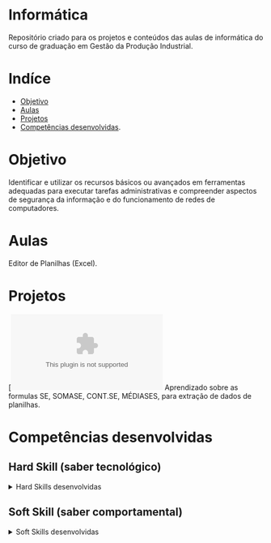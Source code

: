 # Informática

Repositório criado para os projetos e conteúdos das aulas de informática do curso de graduação em Gestão da Produção Industrial.

# Indíce

* [Objetivo](#objetivo)
* [Aulas](#Aulas)
* [Projetos](#projetos)
* [Competências desenvolvidas](#competências-desenvolvidas).

# Objetivo

Identificar e utilizar os recursos básicos ou avançados em ferramentas adequadas para executar tarefas administrativas e compreender aspectos de segurança da informação e do funcionamento de redes de computadores.

# Aulas

Editor de Planilhas (Excel).

# Projetos

[![Editor de planilhas](https://github.com/Silveri0m/Informatica/blob/main/Projetos/Trabalho%20de%20inform%C3%A1tica.xlsx)
Aprendizado sobre as formulas SE, SOMASE, CONT.SE, MÉDIASES, para extração de dados de planilhas.


# Competências desenvolvidas

## Hard Skill (saber tecnológico)
<details>
<summary>Hard Skills desenvolvidas</summary>
  
| Tecnologia/Metodologia | Classificação |
| ---------------------- | ------------- |
| GitHub | ☆ ☆ ☆ ☆ ☆ ☆ ☆ ☆ ☆ ☆ |
| Excel | ☆ ☆ ☆ ☆ ☆ ☆ ☆ ☆ ☆ ☆ |
| PowerPoint | ☆ ☆ ☆ ☆ ☆ ☆ ☆ ☆ ☆ ☆ |
| Canvas | ☆ ☆ ☆ ☆ ☆ ☆ ☆ ☆ ☆ ☆ |
 
</details>

## Soft Skill (saber comportamental)
<details>
<summary>Soft Skills desenvolvidas</summary>

| Habilidades | Classificação |
| ---------------------- | ------------- |
| Colaboração | ☆ ☆ ☆ ☆ ☆ ☆ ☆ ☆ ☆ ☆ |
| Proatividade| ☆ ☆ ☆ ☆ ☆ ☆ ☆ ☆ ☆ ☆ |
| Pensamento Crítico | ☆ ☆ ☆ ☆ ☆ ☆ ☆ ☆ ☆ ☆ |
| Gerenciamento de Tempo | ☆ ☆ ☆ ☆ ☆ ☆ ☆ ☆ ☆ ☆ |
| Adaptabilidade | ☆ ☆ ☆ ☆ ☆ ☆ ☆ ☆ ☆ ☆ |
| Resiliência | ☆ ☆ ☆ ☆ ☆ ☆ ☆ ☆ ☆ ☆ |

